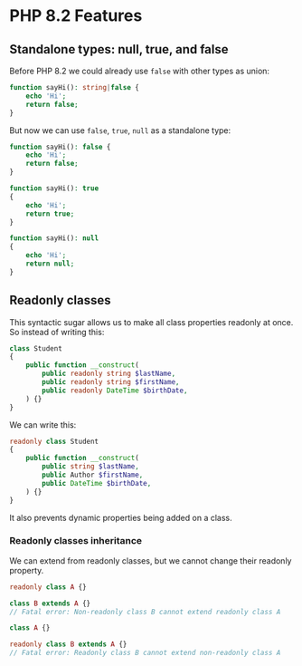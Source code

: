# PHP 8.2 Features

## Standalone types: null, true, and false

Before PHP 8.2 we could already use `false` with other types as union:

```php
function sayHi(): string|false {
	echo 'Hi';
	return false;
}
```

But now we can use `false`, `true`, `null` as a standalone type:

```php
function sayHi(): false {
	echo 'Hi';
	return false;
}

function sayHi(): true
{
	echo 'Hi';
	return true;
}

function sayHi(): null
{
	echo 'Hi';
	return null;
}
```

## Readonly classes

This syntactic sugar allows us to make all class properties readonly at once. So instead of writing this:

```php
class Student
{
    public function __construct(
        public readonly string $lastName, 
        public readonly string $firstName,
        public readonly DateTime $birthDate,
    ) {}
}
```
We can write this:

```php
readonly class Student
{
    public function __construct(
        public string $lastName, 
        public Author $firstName,
        public DateTime $birthDate,
    ) {}
}
```
It also prevents dynamic properties being added on a class.

### Readonly classes inheritance

We can extend from readonly classes, but we cannot change their readonly property. 

```php
readonly class A {}

class B extends A {}
// Fatal error: Non-readonly class B cannot extend readonly class A 
```
```php
class A {}

readonly class B extends A {}
// Fatal error: Readonly class B cannot extend non-readonly class A 
```
